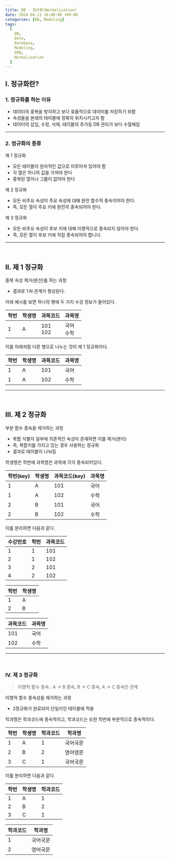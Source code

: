 ```yaml
---
title: DB - 정규화(Normalization)
date: 2024-04-11 16:00:00 +09:00
categories: [DB, Modeling]
tags:
  [
    DB,
    Data,
    Datebase,
    Modeling,
    ERD,
    Normalization
  ]
---
```


## Ⅰ. 정규화란?

>

### 1. 정규화를 하는 이유

- 데이터의 중복을 방지하고 보다 효율적으로 데이터를 저장하기 위함
- 속성들을 본래의 테이블에 정확히 위치시키고자 함
- 데이터의 삽입, 수정, 삭제, 테이블의 추가등 DB 관리가 보다 수월해짐

<hr>

### 2. 정규화의 종류

제 1 정규화
- 모든 테이블이 원자적인 값으로 이루어져 있어야 함
- 각 열은 하나의 값을 가져야 한다
- 중복된 열이나 그룹이 없어야 한다

제 2 정규화
- 모든 비주요 속성이 주요 속성에 대해 완전 함수적 종속이어야 한다.
- 즉, 모든 열이 주요 키에 완전히 종속되어야 한다.

제 3 정규화
- 모든 비주요 속성이 후보 키에 대해 이행적으로 종속되지 않아야 한다.
- 즉, 모든 열이 후보 키에 직접 종속되어야 합니다.

<hr><br>

## Ⅱ. 제 1 정규화

중복 속성 제거(분산)를 하는 과정
- 결과로 1:N 관계가 형성된다.

아래 예시를 보면 하나의 행에 두 가지 수강 정보가 들어있다.

|학번|학생명|과목코드|과목명|
|---|---|---|---|
|1|A|101<br>102|국어<br>수학|

이를 아래처럼 다른 행으로 나누는 것이 제 1 정규화이다.

|학번|학생명|과목코드|과목명|
|---|---|---|---|
|1|A|101|국어|
|1|A|102|수학|

<hr><br>

## Ⅲ. 제 2 정규화

부분 함수 종속을 제거하는 과정
- 복합 식별자 일부에 의존적인 속성이 존재하면 이를 제거(분리)
- 즉, 복합키를 가지고 있는 경우 사용하는 정규화
- 결과로 테이블이 나눠짐

학생명은 학번에 과목명은 과목에 각각 종속되어있다.

|학번(key)|학생명|과목코드(key)|과목명|
|---|---|---|---|
|1|A|101|국어|
|1|A|102|수학|
|2|B|101|국어|
|2|B|102|수학|

이를 분리하면 다음과 같다.

|수강번호|학번|과목코드|
|---|---|---|
|1|1|101|
|2|1|102|
|3|2|101|
|4|2|102|

|학번|학생명|
|---|---|
|1|A|
|2|B|

|과목코드|과목명|
|---|---|
|101|국어|
|102|수학|

<hr><br>

### Ⅳ. 제 3 정규화

> 이행적 함수 종속 : A -> B 종속, B -> C 종속, A -> C 종속인 관계

이행적 함수 종속성을 제거하는 과정
- 2정규화가 완료되어 단일키인 테이블에 적용

학과명은 학과코드에 종속적이고, 학과코드는 또한 학번에 부분적으로 종속적이다.

|학번|학생명|학과코드|학과명|
|---|---|---|---|
|1|A|1|국어국문|
|2|B|2|영어영문|
|3|C|1|국어국문|

이를 분리하면 다음과 같다.

|학번|학생명|학과코드|
|---|---|---|
|1|A|1|
|2|B|2|
|3|C|1|

|학과코드|학과명|
|---|---|
|1|국어국문|
|2|영어국문|